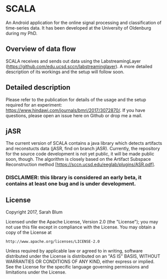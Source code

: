 # SCALA

An Android application for the online signal processing and classification of time-series data. 
It has been developed at the University of Oldenburg during my PhD. 

## Overview of data flow
SCALA receives and sends out data using the LabstreamingLayer (https://github.com/edu.ucsd.sccn/labstreaminglayer).
A more detailed description of its workings and the setup will follow soon.

## Detailed description
Please refer to the publication for details of the usage and the setup required for an experiment: https://www.hindawi.com/journals/bmri/2017/3072870/.
If you have questions, please open an issue here on Github or drop me a mail.

## jASR
The current version of SCALA contains a java library which detects artifacts and reconstucts data (jASR, find on branch jASR). Currently, the repository for the source code development is not yet public, it will be made public soon, though. The algorithm is closely based on the Artifact Subspace Reconstruction method [https://sccn.ucsd.edu/eeglab/plugins/ASR.pdf]. 
### DISCLAIMER: this library is considered an early beta, it contains at least one bug and is under development.

## License

Copyright 2017,  Sarah Blum

Licensed under the Apache License, Version 2.0 (the "License");
you may not use this file except in compliance with the License.
You may obtain a copy of the License at

    http://www.apache.org/licenses/LICENSE-2.0

Unless required by applicable law or agreed to in writing, software
distributed under the License is distributed on an "AS IS" BASIS,
WITHOUT WARRANTIES OR CONDITIONS OF ANY KIND, either express or implied.
See the License for the specific language governing permissions and
limitations under the License.
